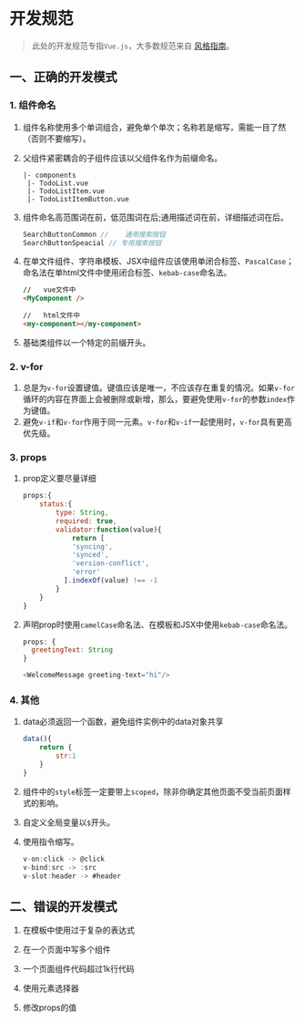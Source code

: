 # 开发规范

> 此处的开发规范专指`Vue.js`，大多数规范来自 [风格指南](https://cn.vuejs.org/v2/style-guide/)。

## 一、正确的开发模式

### 1. 组件命名

1. 组件名称使用多个单词组合，避免单个单次；名称若是缩写，需能一目了然（否则不要缩写）。

2. 父组件紧密耦合的子组件应该以父组件名作为前缀命名。

   ```text
   |- components
   	|- TodoList.vue
   	|- TodoListItem.vue
   	|- TodoListItemButton.vue
   ```

3. 组件命名高范围词在前，低范围词在后;通用描述词在前，详细描述词在后。

   ```js
   SearchButtonCommon //	通用搜索按钮
   SearchButtonSpeacial // 专用搜索按钮
   ```

5. 在单文件组件、字符串模板、JSX中组件应该使用单闭合标签、`PascalCase`；命名法在单html文件中使用闭合标签、`kebab-case`命名法。

   ```html
   //	vue文件中
   <MyComponent />
       
   //	html文件中
   <my-component></my-component>
   ```


5. 基础类组件以一个特定的前缀开头。

### 2. v-for

1. 总是为`v-for`设置键值。键值应该是唯一，不应该存在重复的情况。如果`v-for`循环的内容在界面上会被删除或新增，那么，要避免使用`v-for`的参数`index`作为键值。
2. 避免`v-if`和`v-for`作用于同一元素。`v-for`和`v-if`一起使用时，`v-for`具有更高优先级。

### 3. props

1. prop定义要尽量详细

   ```js
   props:{
       status:{
           type: String,
           required: true,
           validator:function(value){
               return [
               'syncing',
               'synced',
               'version-conflict',
               'error'
             ].indexOf(value) !== -1
           }
       }
   }
   ```

1. 声明prop时使用`camelCase`命名法、在模板和JSX中使用`kebab-case`命名法。

   ```js
   props: {
     greetingText: String
   }
   
   <WelcomeMessage greeting-text="hi"/>
   ```

### 4. 其他

1. data必须返回一个函数，避免组件实例中的data对象共享

   ```js
   data(){
       return {
           str:1
       }
   }
   ```

2. 组件中的`style`标签一定要带上`scoped`，除非你确定其他页面不受当前页面样式的影响。

3. 自定义全局变量以`$`开头。

4. 使用指令缩写。

   ```js
   v-on:click -> @click
   v-bind:src -> :src
   v-slot:header -> #header
   ```

## 二、错误的开发模式

1. 在模板中使用过于复杂的表达式

2. 在一个页面中写多个组件

3. 一个页面组件代码超过1k行代码

4. 使用元素选择器

5. 修改props的值

